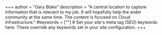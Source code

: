 +++
author = "Gary Blake"
description = "A central location to capture information that is relevant to my job. It will hopefully help the wider community at the same time. The content is focused on Cloud Infrastructure."
#keywords = [""] # Set your site's meta tag (SEO) keywords here. These override any keywords set in your site configuration.
+++
